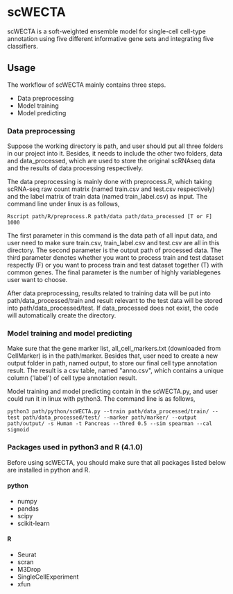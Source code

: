 # scWECTA
scWECTA is a soft-weighted ensemble model for single-cell cell-type annotation using five different informative gene sets and integrating five classifiers.<br /> 

## Usage
The workflow of scWECTA mainly contains three steps.<br />  

* Data preprocessing<br />
* Model training<br/>
* Model predicting<br/> 

### Data preprocessing
Suppose the working directory is path, and user should put all three folders in our project into it. Besides, it needs to include the other two folders, data and data_processed, which are used to store the original scRNAseq data and the results of data processing respectively.<br />  

The data preprocessing is mainly done with preprocess.R, which taking scRNA-seq raw count matrix (named train.csv and test.csv respectively) and the label matrix of train data (named train_label.csv) as input. The command line under linux is as follows,
```
Rscript path/R/preprocess.R path/data path/data_processed [T or F] 1000
```
The first parameter in this command is the data path of all input data, and user need to make sure train.csv, train_label.csv and test.csv are all in this directory. The second parameter is the output path of processed data. The third parameter denotes whether you want to process train and test dataset respectly (F) or you want to process train and test dataset together (T) with common genes. The final parameter is the number of highly variablegenes user want to choose.<br />

After data preprocessing, results related to training data will be put into path/data_processed/train and result relevant to the test data will be stored into path/data_processed/test. If data_processed does not exist, the code will automatically create the directory.<br />  

### Model training and model predicting
Make sure that the gene marker list, all_cell_markers.txt (downloaded from CellMarker) is in the path/marker. Besides that, user need to create a new output folder in path, named output, to store our final cell type annotation result. The result is a csv table, named "anno.csv", which contains a unique column ('label') of cell type annotation result.<br />  

Model training and model predicting contain in the scWECTA.py, and user could run it in linux with python3. The command line is as follows,
```
python3 path/python/scWECTA.py --train path/data_processed/train/ --test path/data_processed/test/ --marker path/marker/ --output path/output/ -s Human -t Pancreas --thred 0.5 --sim spearman --cal sigmoid
``` 

### Packages used in python3 and R (4.1.0)
Before using scWECTA, you should make sure that all packages listed below are installed in python and R.<br />    

#### python
* numpy 
* pandas  
* scipy 
* scikit-learn

#### R
* Seurat  
* scran
* M3Drop  
* SingleCellExperiment  
* xfun
